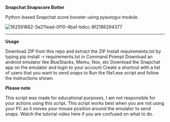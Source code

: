 **Snapchat Snapscore Botter**

Python-based Snapchat score booster using pyautogui module.

![162591882-3a211ead-0f10-4ba1-bdcc-8f2186294377](https://user-images.githubusercontent.com/120501530/209922964-6afc5e1d-a187-4043-9838-e7450a8c000b.png)

-----------------------------------------------------------------------------

**Usage**

Download ZIP from this repo and extract the ZIP
Install requirements.txt by typing pip install -r requirements.txt in Command Prompt
Download an android emulator like BlueStacks, Memu, Nox, etc
Download the Snapchat app on the emulator and login to your account
Create a shortcut with a list of users that you want to send snaps to
Run the file1.exe script and follow the instructions shown.

**Please note**

This script was made for educational purposes, I am not responsible for your actions using this script. This script works best when you are not using your PC as it moves your mouse position around the emulator to send snaps. Watch the tutorial video here if you are confused on what to do.
